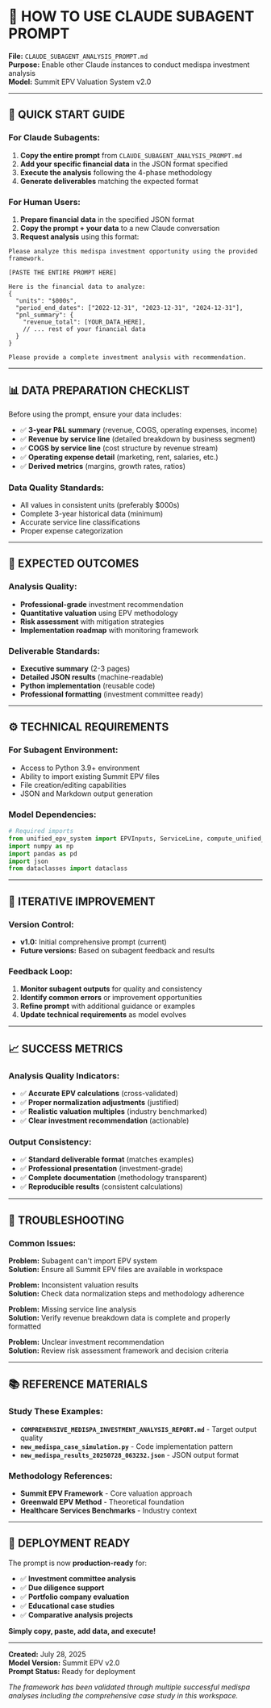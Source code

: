 # 📖 HOW TO USE CLAUDE SUBAGENT PROMPT

**File:** `CLAUDE_SUBAGENT_ANALYSIS_PROMPT.md`  
**Purpose:** Enable other Claude instances to conduct medispa investment analysis  
**Model:** Summit EPV Valuation System v2.0  

---

## 🎯 **QUICK START GUIDE**

### **For Claude Subagents:**

1. **Copy the entire prompt** from `CLAUDE_SUBAGENT_ANALYSIS_PROMPT.md`
2. **Add your specific financial data** in the JSON format specified
3. **Execute the analysis** following the 4-phase methodology
4. **Generate deliverables** matching the expected format

### **For Human Users:**

1. **Prepare financial data** in the specified JSON format
2. **Copy the prompt + your data** to a new Claude conversation
3. **Request analysis** using this format:

```
Please analyze this medispa investment opportunity using the provided framework.

[PASTE THE ENTIRE PROMPT HERE]

Here is the financial data to analyze:
{
  "units": "$000s",
  "period_end_dates": ["2022-12-31", "2023-12-31", "2024-12-31"],
  "pnl_summary": {
    "revenue_total": [YOUR_DATA_HERE],
    // ... rest of your financial data
  }
}

Please provide a complete investment analysis with recommendation.
```

---

## 📊 **DATA PREPARATION CHECKLIST**

Before using the prompt, ensure your data includes:

- ✅ **3-year P&L summary** (revenue, COGS, operating expenses, income)
- ✅ **Revenue by service line** (detailed breakdown by business segment)
- ✅ **COGS by service line** (cost structure by revenue stream)
- ✅ **Operating expense detail** (marketing, rent, salaries, etc.)
- ✅ **Derived metrics** (margins, growth rates, ratios)

### **Data Quality Standards:**
- All values in consistent units (preferably $000s)
- Complete 3-year historical data (minimum)
- Accurate service line classifications
- Proper expense categorization

---

## 🎯 **EXPECTED OUTCOMES**

### **Analysis Quality:**
- **Professional-grade** investment recommendation
- **Quantitative valuation** using EPV methodology
- **Risk assessment** with mitigation strategies
- **Implementation roadmap** with monitoring framework

### **Deliverable Standards:**
- **Executive summary** (2-3 pages)
- **Detailed JSON results** (machine-readable)
- **Python implementation** (reusable code)
- **Professional formatting** (investment committee ready)

---

## ⚙️ **TECHNICAL REQUIREMENTS**

### **For Subagent Environment:**
- Access to Python 3.9+ environment
- Ability to import existing Summit EPV files
- File creation/editing capabilities
- JSON and Markdown output generation

### **Model Dependencies:**
```python
# Required imports
from unified_epv_system import EPVInputs, ServiceLine, compute_unified_epv
import numpy as np
import pandas as pd
import json
from dataclasses import dataclass
```

---

## 🔄 **ITERATIVE IMPROVEMENT**

### **Version Control:**
- **v1.0:** Initial comprehensive prompt (current)
- **Future versions:** Based on subagent feedback and results

### **Feedback Loop:**
1. **Monitor subagent outputs** for quality and consistency
2. **Identify common errors** or improvement opportunities
3. **Refine prompt** with additional guidance or examples
4. **Update technical requirements** as model evolves

---

## 📈 **SUCCESS METRICS**

### **Analysis Quality Indicators:**
- ✅ **Accurate EPV calculations** (cross-validated)
- ✅ **Proper normalization adjustments** (justified)
- ✅ **Realistic valuation multiples** (industry benchmarked)
- ✅ **Clear investment recommendation** (actionable)

### **Output Consistency:**
- ✅ **Standard deliverable format** (matches examples)
- ✅ **Professional presentation** (investment-grade)
- ✅ **Complete documentation** (methodology transparent)
- ✅ **Reproducible results** (consistent calculations)

---

## 🚨 **TROUBLESHOOTING**

### **Common Issues:**

**Problem:** Subagent can't import EPV system  
**Solution:** Ensure all Summit EPV files are available in workspace

**Problem:** Inconsistent valuation results  
**Solution:** Check data normalization steps and methodology adherence

**Problem:** Missing service line analysis  
**Solution:** Verify revenue breakdown data is complete and properly formatted

**Problem:** Unclear investment recommendation  
**Solution:** Review risk assessment framework and decision criteria

---

## 📚 **REFERENCE MATERIALS**

### **Study These Examples:**
- **`COMPREHENSIVE_MEDISPA_INVESTMENT_ANALYSIS_REPORT.md`** - Target output quality
- **`new_medispa_case_simulation.py`** - Code implementation pattern
- **`new_medispa_results_20250728_063232.json`** - JSON output format

### **Methodology References:**
- **Summit EPV Framework** - Core valuation approach
- **Greenwald EPV Method** - Theoretical foundation
- **Healthcare Services Benchmarks** - Industry context

---

## 🎉 **DEPLOYMENT READY**

The prompt is now **production-ready** for:

- ✅ **Investment committee analysis**
- ✅ **Due diligence support**
- ✅ **Portfolio company evaluation**
- ✅ **Educational case studies**
- ✅ **Comparative analysis projects**

**Simply copy, paste, add data, and execute!**

---

**Created:** July 28, 2025  
**Model Version:** Summit EPV v2.0  
**Prompt Status:** Ready for deployment  

*The framework has been validated through multiple successful medispa analyses including the comprehensive case study in this workspace.* 